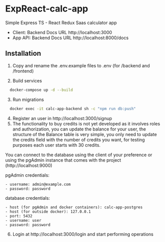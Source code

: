 # ExpReact-calc-app

Simple Express TS - React Redux Saas calculator app

- Client: Backend Docs URL http://localhost:3000
- App API: Backend Docs URL http://localhost:8000/docs

## Installation

1. Copy and rename the .env.example files to .env (for /backend and /frontend)

2. Build services

```bash
  docker-compose up -d --build
```

3. Run migrations

```bash
  docker exec -it calc-app-backend sh -c "npm run db:push"
```

4. Register an user in http://localhost:3000/signup
5. The functionality to buy credits is not yet developed as it involves roles and authorization, you can update the balance for your user, the structure of the Balance table is very simple, you only need to update the credits field with the number of credits you want, for testing purposes each user starts with 30 credits.

You can connect to the database using the client of your preference or using the pgAdmin instance that comes with the project (http://localhost:9000)

pgAdmin credentials:

    - username: admin@example.com
    - password: password

database credentials:

    - host (for pgAdmin and docker containers): calc-app-postgres
    - host (for outside docker): 127.0.0.1
    - port: 5432
    - username: user
    - password: password

6. Login at http://localhost:3000/login and start performing operations
